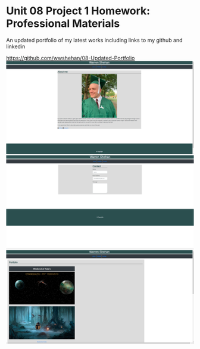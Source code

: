 # Unit 08 Project 1 Homework: Professional Materials
An updated portfolio of my latest works including links to my github and linkedin

https://github.com/wwshehan/08-Updated-Portfolio
![Screenshot of site](Assets\screenshots\ssindex.png?raw=true "Screenshot of site")
![Screenshot of site](Assets\screenshots\sscontact.png?raw=true "Screenshot of site")
![Screenshot of site](Assets\screenshots\ssportfolio.png?raw=true "Screenshot of site")